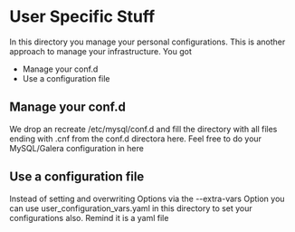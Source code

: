 User Specific Stuff
==================

In this directory you manage your personal configurations.
This is another approach to manage your infrastructure.
You got
* Manage your conf.d
* Use a configuration file


Manage your conf.d
------------------
We drop an recreate /etc/mysql/conf.d
and fill the directory with all files ending with .cnf
from the conf.d directora here.
Feel free to do your MySQL/Galera configuration in here


Use a configuration file
-----------------------

Instead of setting and overwriting Options via the --extra-vars Option
you can use user_configuration_vars.yaml in this directory to set your
configurations also.
Remind it is a yaml file
